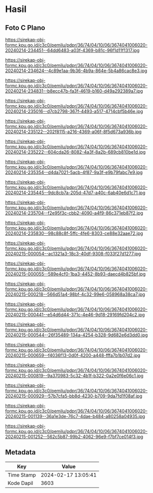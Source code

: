 # Hasil

## Foto C Plano

https://sirekap-obj-formc.kpu.go.id/c3c0/pemilu/pdpr/36/74/04/10/06/3674041006020-20240214-234451--64dd6483-a03f-4369-b81c-96f1d11f1317.jpg

https://sirekap-obj-formc.kpu.go.id/c3c0/pemilu/pdpr/36/74/04/10/06/3674041006020-20240214-234624--4c89e1aa-9b36-4b9a-864e-5b4a86cac8e3.jpg

https://sirekap-obj-formc.kpu.go.id/c3c0/pemilu/pdpr/36/74/04/10/06/3674041006020-20240214-234831--b8ecc47b-fa3f-4619-b160-d49a292389a7.jpg

https://sirekap-obj-formc.kpu.go.id/c3c0/pemilu/pdpr/36/74/04/10/06/3674041006020-20240214-235016--d7cb2798-367f-4493-a517-4714cbf5b46e.jpg

https://sirekap-obj-formc.kpu.go.id/c3c0/pemilu/pdpr/36/74/04/10/06/3674041006020-20240214-235122--202f8115-a216-4369-a06f-8f5d673a936b.jpg

https://sirekap-obj-formc.kpu.go.id/c3c0/pemilu/pdpr/36/74/04/10/06/3674041006020-20240214-235222--604cda26-8082-4a3f-8a2b-689cb810be1d.jpg

https://sirekap-obj-formc.kpu.go.id/c3c0/pemilu/pdpr/36/74/04/10/06/3674041006020-20240214-235354--d4da7021-5acb-4f87-9a3f-e9b79fabc7e9.jpg

https://sirekap-obj-formc.kpu.go.id/c3c0/pemilu/pdpr/36/74/04/10/06/3674041006020-20240214-235445--9dc8cb7a-205d-47d7-a40c-6ab40e6d1c71.jpg

https://sirekap-obj-formc.kpu.go.id/c3c0/pemilu/pdpr/36/74/04/10/06/3674041006020-20240214-235704--f2e95f3c-cbb2-4090-a4f9-86c371eb87f2.jpg

https://sirekap-obj-formc.kpu.go.id/c3c0/pemilu/pdpr/36/74/04/10/06/3674041006020-20240214-235830--98c88c8f-5ffc-4fe6-8303-ce88e32aae72.jpg

https://sirekap-obj-formc.kpu.go.id/c3c0/pemilu/pdpr/36/74/04/10/06/3674041006020-20240215-000054--ac1321a3-18c3-40df-9308-f033f27d1277.jpg

https://sirekap-obj-formc.kpu.go.id/c3c0/pemilu/pdpr/36/74/04/10/06/3674041006020-20240215-000055--589e4cf0-1ba3-4452-8b93-daecd4b825bf.jpg

https://sirekap-obj-formc.kpu.go.id/c3c0/pemilu/pdpr/36/74/04/10/06/3674041006020-20240215-000218--566d51a4-98bf-4c32-99e6-058968a38ca7.jpg

https://sirekap-obj-formc.kpu.go.id/c3c0/pemilu/pdpr/36/74/04/10/06/3674041006020-20240215-000441--e54d6d44-371c-4e46-9d18-29169fd204c2.jpg

https://sirekap-obj-formc.kpu.go.id/c3c0/pemilu/pdpr/36/74/04/10/06/3674041006020-20240215-000544--26f35489-134a-4254-b328-9d682e6d3dd0.jpg

https://sirekap-obj-formc.kpu.go.id/c3c0/pemilu/pdpr/36/74/04/10/06/3674041006020-20240215-000659--f4036f13-0d0f-4200-a448-fffa7b1b07d2.jpg

https://sirekap-obj-formc.kpu.go.id/c3c0/pemilu/pdpr/36/74/04/10/06/3674041006020-20240215-000819--9a370983-5c32-4b1f-b322-0a2e0f6e06c1.jpg

https://sirekap-obj-formc.kpu.go.id/c3c0/pemilu/pdpr/36/74/04/10/06/3674041006020-20240215-000929--57b7cfa5-bb8d-4230-b709-9da7fd1f08af.jpg

https://sirekap-obj-formc.kpu.go.id/c3c0/pemilu/pdpr/36/74/04/10/06/3674041006020-20240215-001139--36a1e3de-76c7-4dae-b484-a80258a04935.jpg

https://sirekap-obj-formc.kpu.go.id/c3c0/pemilu/pdpr/36/74/04/10/06/3674041006020-20240215-001252--562c5b87-99b2-4062-96e9-f7bf7ce014f3.jpg


## Metadata

| Key        | Value               |
| ---------- | ------------------- |
| Time Stamp | 2024-02-17 13:05:41 |
| Kode Dapil | 3603                |



